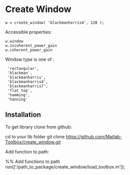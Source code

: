 Create Window
==

    w = create_window( 'blackmanharris4', 128 );

Accessible properties:

    w.window
    w.incoherent_power_gain
    w.coherent_power_gain
   
     
Window type is one of :

     'rectangular',      
     'blackman',         
     'blackmanharris',   
     'blackmanharris4',  
     'blackmanharris7',  
     'flat top',         
     'hamming',          
     'hanning'

Installation
--

To get library clone from github:

  cd to your lib folder
   git clone https://github.com/Matlab-Toolbox/create_window.git

Add function to path:

  %% Add functions to path
  run(['/path_to_package/create_window/load_toolbox.m']);



